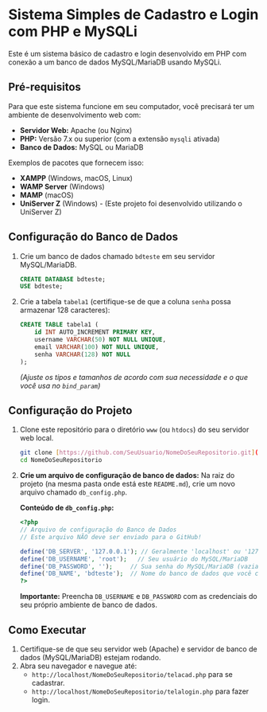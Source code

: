 # Sistema Simples de Cadastro e Login com PHP e MySQLi

Este é um sistema básico de cadastro e login desenvolvido em PHP com conexão a um banco de dados MySQL/MariaDB usando MySQLi.

## Pré-requisitos

Para que este sistema funcione em seu computador, você precisará ter um ambiente de desenvolvimento web com:

* **Servidor Web:** Apache (ou Nginx)
* **PHP:** Versão 7.x ou superior (com a extensão `mysqli` ativada)
* **Banco de Dados:** MySQL ou MariaDB

Exemplos de pacotes que fornecem isso:
* **XAMPP** (Windows, macOS, Linux)
* **WAMP Server** (Windows)
* **MAMP** (macOS)
* **UniServer Z** (Windows) - (Este projeto foi desenvolvido utilizando o UniServer Z)

## Configuração do Banco de Dados

1.  Crie um banco de dados chamado `bdteste` em seu servidor MySQL/MariaDB.
    ```sql
    CREATE DATABASE bdteste;
    USE bdteste;
    ```
2.  Crie a tabela `tabela1` (certifique-se de que a coluna `senha` possa armazenar 128 caracteres):
    ```sql
    CREATE TABLE tabela1 (
        id INT AUTO_INCREMENT PRIMARY KEY,
        username VARCHAR(50) NOT NULL UNIQUE,
        email VARCHAR(100) NOT NULL UNIQUE,
        senha VARCHAR(128) NOT NULL
    );
    ```
    *(Ajuste os tipos e tamanhos de acordo com sua necessidade e o que você usa no `bind_param`)*

## Configuração do Projeto

1.  Clone este repositório para o diretório `www` (ou `htdocs`) do seu servidor web local.
    ```bash
    git clone [https://github.com/SeuUsuario/NomeDoSeuRepositorio.git](https://github.com/SeuUsuario/NomeDoSeuRepositorio.git)
    cd NomeDoSeuRepositorio
    ```
2.  **Crie um arquivo de configuração de banco de dados:**
    Na raiz do projeto (na mesma pasta onde está este `README.md`), crie um novo arquivo chamado `db_config.php`.

    **Conteúdo de `db_config.php`:**
    ```php
    <?php
    // Arquivo de configuração do Banco de Dados
    // Este arquivo NÃO deve ser enviado para o GitHub!

    define('DB_SERVER', '127.0.0.1'); // Geralmente 'localhost' ou '127.0.0.1'
    define('DB_USERNAME', 'root');   // Seu usuário do MySQL/MariaDB
    define('DB_PASSWORD', '');     // Sua senha do MySQL/MariaDB (vazia para XAMPP/WAMP padrão)
    define('DB_NAME', 'bdteste');  // Nome do banco de dados que você criou
    ?>
    ```
    **Importante:** Preencha `DB_USERNAME` e `DB_PASSWORD` com as credenciais do seu próprio ambiente de banco de dados.

## Como Executar

1.  Certifique-se de que seu servidor web (Apache) e servidor de banco de dados (MySQL/MariaDB) estejam rodando.
2.  Abra seu navegador e navegue até:
    * `http://localhost/NomeDoSeuRepositorio/telacad.php` para se cadastrar.
    * `http://localhost/NomeDoSeuRepositorio/telalogin.php` para fazer login.
